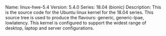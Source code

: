 Name:    linux-hwe-5.4
Version: 5.4.0
Series:  18.04 (bionic)
Description:
    This is the source code for the Ubuntu linux kernel for the 18.04 series. This
    source tree is used to produce the flavours: generic, generic-lpae, lowlatency.
    This kernel is configured to support the widest range of desktop, laptop and
    server configurations.
